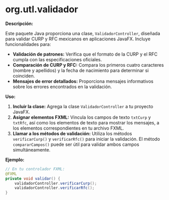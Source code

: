 # org.utl.validador

**Descripción:**

Este paquete Java proporciona una clase, `ValidadorController`, diseñada para validar CURP y RFC mexicanos en aplicaciones JavaFX. Incluye funcionalidades para:

* **Validación de patrones:** Verifica que el formato de la CURP y el RFC cumpla con las especificaciones oficiales.
* **Comparación de CURP y RFC:** Compara los primeros cuatro caracteres (nombre y apellidos) y la fecha de nacimiento para determinar si coinciden.
* **Mensajes de error detallados:** Proporciona mensajes informativos sobre los errores encontrados en la validación.

**Uso:**

1. **Incluir la clase:** Agrega la clase `ValidadorController` a tu proyecto JavaFX.
2. **Asignar elementos FXML:** Vincula los campos de texto `txtCurp` y `txtRfc`, así como los elementos de texto para mostrar los mensajes, a los elementos correspondientes en tu archivo FXML.
3. **Llamar a los métodos de validación:** Utiliza los métodos `verificarCurp()` y `verificarRfc()` para iniciar la validación. El método `compararCampos()` puede ser útil para validar ambos campos simultáneamente.

**Ejemplo:**

```java
// En tu controlador FXML:
@FXML
private void validar() {
    validadorController.verificarCurp();
    validadorController.verificarRfc();
}
